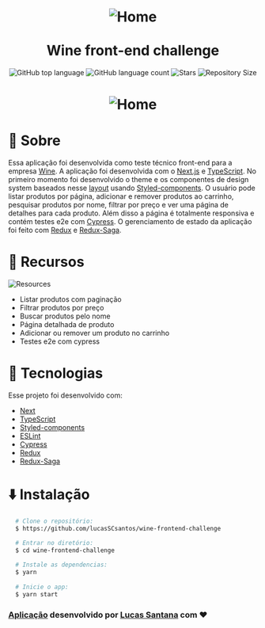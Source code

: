 <h1 align="center">
  <img alt="Home" href="https://wine-frontendchallenge.vercel.app/" src="https://cuponomia-a.akamaihd.net/img/stores/original/wine-637032938949383777.png"/>
  <br/>
  <br/>
  Wine front-end challenge
</h1>

<p align="center">
  <img alt="GitHub top language" src="https://img.shields.io/github/languages/top/lucasSCsantos/wine-frontend-challenge">
  <img alt="GitHub language count" src="https://img.shields.io/github/languages/count/lucasSCsantos/wine-frontend-challenge">
  <img alt="Stars" src="https://img.shields.io/github/stars/lucasSCsantos/wine-frontend-challenge">
  <img alt="Repository Size" src="https://img.shields.io/github/repo-size/lucasSCsantos/wine-frontend-challenge">
</p>

<h1 align="center">
  <img alt="Home" src="https://imgur.com/ivIB0bV.gif"/>
</h1>

# :page_with_curl: Sobre

Essa aplicação foi desenvolvida como teste técnico front-end para a empresa [Wine](https://www.wine.com.br/). A aplicação foi desenvolvida com o [Next.js](https://nextjs.org/) e [TypeScript](https://www.typescriptlang.org/). No primeiro momento foi desenvolvido o theme e os componentes de design system baseados nesse [layout](https://www.figma.com/file/gByBxI9GBHKUjXRtO2fFh2/28%2F10-%F0%9F%96%A5-%F0%9F%93%B1---Wine-Test---WEB-%26-APP?node-id=680%3A6449) usando [Styled-components](https://styled-components.com/). O usuário pode listar produtos por página, adicionar e remover produtos ao carrinho, pesquisar produtos por nome, filtrar por preço e ver uma página de detalhes para cada produto. Além disso a página é totalmente responsiva e contém testes e2e com [Cypress](https://www.cypress.io/). O gerenciamento de estado da aplicação foi feito com [Redux](https://redux.js.org/) e [Redux-Saga](https://redux-saga.js.org/).

# 🔧 Recursos

<img alt="Resources" src="https://imgur.com/jg8RdPb.gif"/>

- Listar produtos com paginação
- Filtrar produtos por preço
- Buscar produtos pelo nome
- Página detalhada de produto
- Adicionar ou remover um produto no carrinho
- Testes e2e com cypress

# :hammer: Tecnologias

Esse projeto foi desenvolvido com:

- [Next](https://nextjs.org/)
- [TypeScript](https://www.typescriptlang.org/)
- [Styled-components](https://styled-components.com/)
- [ESLint](https://eslint.org/)
- [Cypress](https://www.cypress.io/)
- [Redux](https://redux.js.org/)
- [Redux-Saga](https://redux-saga.js.org/)

# :arrow_down: Instalação
``` bash
  # Clone o repositório:
  $ https://github.com/lucasSCsantos/wine-frontend-challenge

  # Entrar no diretório:
  $ cd wine-frontend-challenge
  
  # Instale as dependencias:
  $ yarn
  
  # Inicie o app:
  $ yarn start
```

### [Aplicação](https://wine-frontend-challenge.vercel.app/) desenvolvido por [Lucas Santana](https://github.com/lucasSCsantos) com ❤
